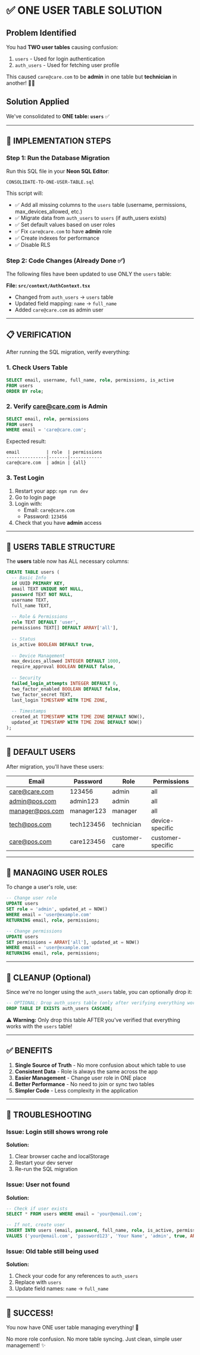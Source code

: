 # ✅ ONE USER TABLE SOLUTION

## Problem Identified
You had **TWO user tables** causing confusion:
1. `users` - Used for login authentication
2. `auth_users` - Used for fetching user profile

This caused `care@care.com` to be **admin** in one table but **technician** in another! 🤦‍♂️

## Solution Applied
We've consolidated to **ONE table: `users`** ✅

---

## 🚀 IMPLEMENTATION STEPS

### Step 1: Run the Database Migration
Run this SQL file in your **Neon SQL Editor**:

```bash
CONSOLIDATE-TO-ONE-USER-TABLE.sql
```

This script will:
- ✅ Add all missing columns to the `users` table (username, permissions, max_devices_allowed, etc.)
- ✅ Migrate data from `auth_users` to `users` (if auth_users exists)
- ✅ Set default values based on user roles
- ✅ Fix `care@care.com` to have **admin** role
- ✅ Create indexes for performance
- ✅ Disable RLS

### Step 2: Code Changes (Already Done ✅)
The following files have been updated to use ONLY the `users` table:

**File: `src/context/AuthContext.tsx`**
- Changed from `auth_users` → `users` table
- Updated field mapping: `name` → `full_name`
- Added `care@care.com` as admin user

---

## 📋 VERIFICATION

After running the SQL migration, verify everything:

### 1. Check Users Table
```sql
SELECT email, username, full_name, role, permissions, is_active 
FROM users 
ORDER BY role;
```

### 2. Verify care@care.com is Admin
```sql
SELECT email, role, permissions 
FROM users 
WHERE email = 'care@care.com';
```

Expected result:
```
email          | role  | permissions
---------------|-------|------------
care@care.com  | admin | {all}
```

### 3. Test Login
1. Restart your app: `npm run dev`
2. Go to login page
3. Login with:
   - Email: `care@care.com`
   - Password: `123456`
4. Check that you have **admin** access

---

## 🎯 USERS TABLE STRUCTURE

The **users** table now has ALL necessary columns:

```sql
CREATE TABLE users (
  -- Basic Info
  id UUID PRIMARY KEY,
  email TEXT UNIQUE NOT NULL,
  password TEXT NOT NULL,
  username TEXT,
  full_name TEXT,
  
  -- Role & Permissions
  role TEXT DEFAULT 'user',
  permissions TEXT[] DEFAULT ARRAY['all'],
  
  -- Status
  is_active BOOLEAN DEFAULT true,
  
  -- Device Management
  max_devices_allowed INTEGER DEFAULT 1000,
  require_approval BOOLEAN DEFAULT false,
  
  -- Security
  failed_login_attempts INTEGER DEFAULT 0,
  two_factor_enabled BOOLEAN DEFAULT false,
  two_factor_secret TEXT,
  last_login TIMESTAMP WITH TIME ZONE,
  
  -- Timestamps
  created_at TIMESTAMP WITH TIME ZONE DEFAULT NOW(),
  updated_at TIMESTAMP WITH TIME ZONE DEFAULT NOW()
);
```

---

## 🔐 DEFAULT USERS

After migration, you'll have these users:

| Email | Password | Role | Permissions |
|-------|----------|------|-------------|
| care@care.com | 123456 | admin | all |
| admin@pos.com | admin123 | admin | all |
| manager@pos.com | manager123 | manager | all |
| tech@pos.com | tech123456 | technician | device-specific |
| care@pos.com | care123456 | customer-care | customer-specific |

---

## 📝 MANAGING USER ROLES

To change a user's role, use:

```sql
-- Change user role
UPDATE users 
SET role = 'admin', updated_at = NOW()
WHERE email = 'user@example.com'
RETURNING email, role, permissions;

-- Change permissions
UPDATE users 
SET permissions = ARRAY['all'], updated_at = NOW()
WHERE email = 'user@example.com'
RETURNING email, role, permissions;
```

---

## 🧹 CLEANUP (Optional)

Since we're no longer using the `auth_users` table, you can optionally drop it:

```sql
-- OPTIONAL: Drop auth_users table (only after verifying everything works!)
DROP TABLE IF EXISTS auth_users CASCADE;
```

⚠️ **Warning:** Only drop this table AFTER you've verified that everything works with the `users` table!

---

## ✅ BENEFITS

1. **Single Source of Truth** - No more confusion about which table to use
2. **Consistent Data** - Role is always the same across the app
3. **Easier Management** - Change user role in ONE place
4. **Better Performance** - No need to join or sync two tables
5. **Simpler Code** - Less complexity in the application

---

## 🐛 TROUBLESHOOTING

### Issue: Login still shows wrong role
**Solution:** 
1. Clear browser cache and localStorage
2. Restart your dev server
3. Re-run the SQL migration

### Issue: User not found
**Solution:**
```sql
-- Check if user exists
SELECT * FROM users WHERE email = 'your@email.com';

-- If not, create user
INSERT INTO users (email, password, full_name, role, is_active, permissions)
VALUES ('your@email.com', 'password123', 'Your Name', 'admin', true, ARRAY['all']);
```

### Issue: Old table still being used
**Solution:**
1. Check your code for any references to `auth_users`
2. Replace with `users`
3. Update field names: `name` → `full_name`

---

## 🎉 SUCCESS!

You now have ONE user table managing everything! 🎊

No more role confusion. No more table syncing. Just clean, simple user management! ✨


